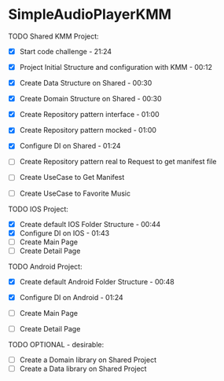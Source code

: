 # SimpleAudioPlayerKMM


TODO Shared KMM Project:
- [X] Start code challenge - 21:24
- [X] Project Initial Structure and configuration with KMM - 00:12
- [X] Create Data Structure on Shared - 00:30
- [X] Create Domain Structure on Shared - 00:30
- [X] Create Repository pattern interface - 01:00 
- [X] Create Repository pattern mocked - 01:00
- [X] Configure DI on Shared - 01:24
- [ ] Create Repository pattern real to Request to get manifest file
- [ ] Create UseCase to Get Manifest
- [ ] Create UseCase to Favorite Music



TODO IOS Project:
- [X] Create default IOS Folder Structure - 00:44
- [X] Configure DI on IOS - 01:43
- [ ] Create Main Page
- [ ] Create Detail Page

TODO Android Project:
- [X] Create default Android Folder Structure - 00:48
- [X] Configure DI on Android - 01:24
- [ ] Create Main Page
- [ ] Create Detail Page


TODO OPTIONAL - desirable:
- [ ] Create a Domain library on Shared Project
- [ ] Create a Data library on Shared Project

